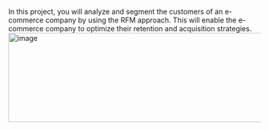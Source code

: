 In this project, you will analyze and segment the customers of an e-commerce company by using the RFM approach. 
This will enable the e-commerce company to optimize their retention and acquisition strategies. 
<img width="2966" height="178" alt="image" src="https://github.com/user-attachments/assets/9e12dac0-da4a-4fea-864c-7b5f76725231" />
